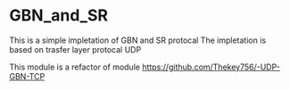 # GBN_and_SR
This is a simple impletation of GBN and SR protocal 
The impletation is based on trasfer layer protocal UDP

This module is a refactor of module https://github.com/Thekey756/-UDP-GBN-TCP
